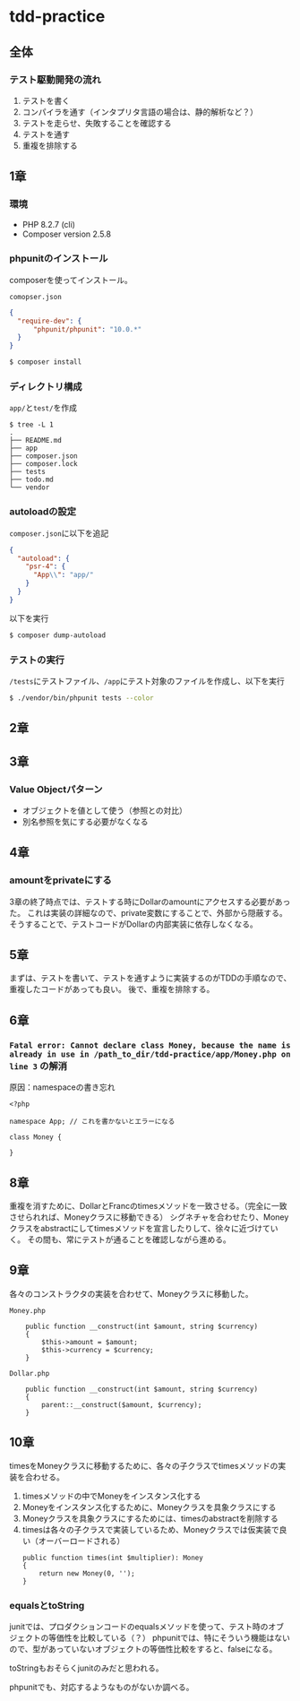 # tdd-practice

## 全体

### テスト駆動開発の流れ
1. テストを書く
2. コンパイラを通す（インタプリタ言語の場合は、静的解析など？）
3. テストを走らせ、失敗することを確認する
4. テストを通す
5. 重複を排除する

## 1章

### 環境

- PHP 8.2.7 (cli)
- Composer version 2.5.8

### phpunitのインストール

composerを使ってインストール。

```comopser.json```

```json
{
  "require-dev": {
      "phpunit/phpunit": "10.0.*"
  }
}
```

```bash
$ composer install
```

### ディレクトリ構成

`app/`と`test/`を作成

```
$ tree -L 1
.
├── README.md
├── app
├── composer.json
├── composer.lock
├── tests
├── todo.md
└── vendor
```

### autoloadの設定

`composer.json`に以下を追記

```json:composer.json
{
  "autoload": {
    "psr-4": {
      "App\\": "app/"
    }
  }
}
```

以下を実行

```bash
$ composer dump-autoload
```

### テストの実行

`/tests`にテストファイル、`/app`にテスト対象のファイルを作成し、以下を実行

```bash
$ ./vendor/bin/phpunit tests --color
```

## 2章

## 3章

### Value Objectパターン

- オブジェクトを値として使う（参照との対比）
- 別名参照を気にする必要がなくなる

## 4章

### amountをprivateにする

3章の終了時点では、テストする時にDollarのamountにアクセスする必要があった。
これは実装の詳細なので、private変数にすることで、外部から隠蔽する。そうすることで、テストコードがDollarの内部実装に依存しなくなる。

## 5章

まずは、テストを書いて、テストを通すように実装するのがTDDの手順なので、重複したコードがあっても良い。
後で、重複を排除する。

## 6章

### `Fatal error: Cannot declare class Money, because the name is already in use in /path_to_dir/tdd-practice/app/Money.php on line 3` の解消

原因：namespaceの書き忘れ

```php:Money.php
<?php

namespace App; // これを書かないとエラーになる

class Money {

}
```

## 8章
重複を消すために、DollarとFrancのtimesメソッドを一致させる。（完全に一致させられれば、Moneyクラスに移動できる）
シグネチャを合わせたり、Moneyクラスをabstractにしてtimesメソッドを宣言したりして、徐々に近づけていく。
その間も、常にテストが通ることを確認しながら進める。

## 9章
各々のコンストラクタの実装を合わせて、Moneyクラスに移動した。

`Money.php`
```php:Money.php
    public function __construct(int $amount, string $currency)
    {
        $this->amount = $amount;
        $this->currency = $currency;
    }
```

`Dollar.php`
```php:Dollar.php
    public function __construct(int $amount, string $currency)
    {
        parent::__construct($amount, $currency);
    }
```

## 10章
timesをMoneyクラスに移動するために、各々の子クラスでtimesメソッドの実装を合わせる。

1. timesメソッドの中でMoneyをインスタンス化する
2. Moneyをインスタンス化するために、Moneyクラスを具象クラスにする
3. Moneyクラスを具象クラスにするためには、timesのabstractを削除する
4. timesは各々の子クラスで実装しているため、Moneyクラスでは仮実装で良い（オーバーロードされる）
    ```
    public function times(int $multiplier): Money
    {
        return new Money(0, '');
    }
    ```

### equalsとtoString
junitでは、プロダクションコードのequalsメソッドを使って、テスト時のオブジェクトの等価性を比較している（？）
phpunitでは、特にそういう機能はないので、型があっていないオブジェクトの等価性比較をすると、falseになる。

toStringもおそらくjunitのみだと思われる。

phpunitでも、対応するようなものがないか調べる。